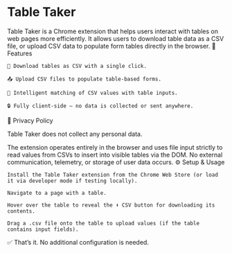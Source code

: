 # Table Taker

Table Taker is a Chrome extension that helps users interact with tables on web pages more efficiently. It allows users to download table data as a CSV file, or upload CSV data to populate form tables directly in the browser.
🚀 Features

    💾 Download tables as CSV with a single click.

    📤 Upload CSV files to populate table-based forms.

    🧠 Intelligent matching of CSV values with table inputs.

    🔒 Fully client-side — no data is collected or sent anywhere.

🔐 Privacy Policy

Table Taker does not collect any personal data.

The extension operates entirely in the browser and uses file input strictly to read values from CSVs to insert into visible tables via the DOM. No external communication, telemetry, or storage of user data occurs.
⚙️ Setup & Usage

    Install the Table Taker extension from the Chrome Web Store (or load it via developer mode if testing locally).

    Navigate to a page with a table.

    Hover over the table to reveal the ⬇ CSV button for downloading its contents.

    Drag a .csv file onto the table to upload values (if the table contains input fields).

✅ That’s it. No additional configuration is needed.